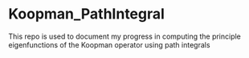 # Koopman_PathIntegral
This repo is used to document my progress in computing the principle eigenfunctions of the Koopman operator using path integrals
